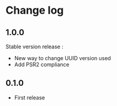 # Change log

## 1.0.0

Stable version release :

- New way to change UUID version used
- Add PSR2 compliance

## 0.1.0

- First release
